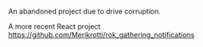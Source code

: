 An abandoned project due to drive corruption.

A more recent React project
https://github.com/Merikrotti/rok_gathering_notifications
